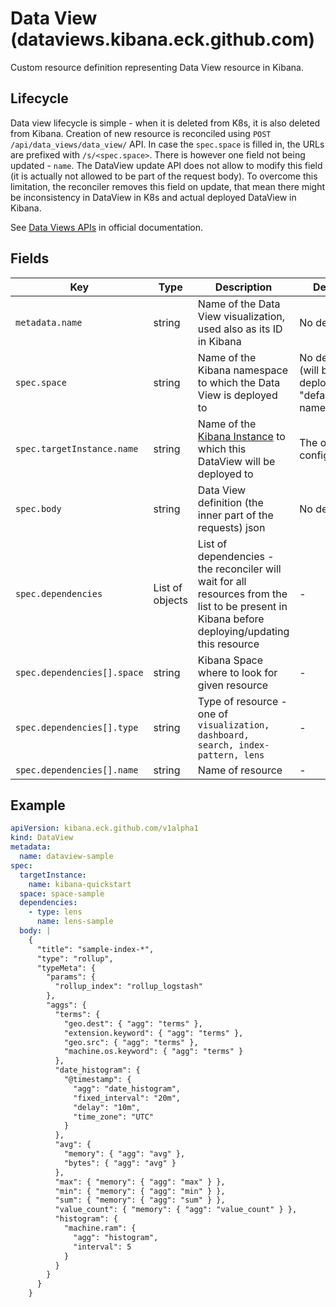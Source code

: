 # Data View (dataviews.kibana.eck.github.com)

Custom resource definition representing Data View resource in Kibana.

## Lifecycle

Data view lifecycle is simple - when it is deleted from K8s, it is also deleted from Kibana. Creation of
new resource is reconciled using `POST /api/data_views/data_view/` API. In case the `spec.space` is filled in, the URLs are prefixed
with `/s/<spec.space>`. There is however one field not being updated - `name`. The DataView update API does not allow to modify this field 
(it is actually not allowed to be part of the request body). To overcome this limitation, the reconciler removes this field on update, that mean
there might be inconsistency in DataView in K8s and actual deployed DataView in Kibana.

See [Data Views APIs](https://www.elastic.co/guide/en/kibana/current/data-views-api.html) in official documentation.

## Fields

| Key                         | Type            | Description                                                                                                                                     | Default                                              |
|-----------------------------|-----------------|-------------------------------------------------------------------------------------------------------------------------------------------------|------------------------------------------------------|
| `metadata.name`             | string          | Name of the Data View visualization, used also as its ID in Kibana                                                                                   | No default                                           |
| `spec.space`                | string          | Name of the Kibana namespace to which the Data View is deployed to                                                                                   | No default (will be deployed to "default" namespace) |
| `spec.targetInstance.name   `| string         | Name of the [Kibana Instance](cr_kibana_instance.md) to which this DataView will be deployed to | The operator configuration |
| `spec.body`                 | string          | Data View definition (the inner part of the requests) json                                                                                                                            | No default                                           |
| `spec.dependencies`         | List of objects | List of dependencies - the reconciler will wait for all resources from the list to be present in Kibana before deploying/updating this resource | -                                                    |                                                 |
| `spec.dependencies[].space` | string          | Kibana Space where to look for given resource                                                                                                   | -                                                    |
| `spec.dependencies[].type`  | string          | Type of resource - one of `visualization, dashboard, search, index-pattern, lens`                                                               | -                                                    |
| `spec.dependencies[].name`  | string          | Name of resource                                                                                                                                | -                                                    |

## Example

```yaml
apiVersion: kibana.eck.github.com/v1alpha1
kind: DataView
metadata:
  name: dataview-sample
spec:
  targetInstance:
    name: kibana-quickstart
  space: space-sample
  dependencies:
    - type: lens
      name: lens-sample
  body: |
    {
      "title": "sample-index-*",
      "type": "rollup",
      "typeMeta": {
        "params": {
          "rollup_index": "rollup_logstash"
        },
        "aggs": {
          "terms": {
            "geo.dest": { "agg": "terms" },
            "extension.keyword": { "agg": "terms" },
            "geo.src": { "agg": "terms" },
            "machine.os.keyword": { "agg": "terms" }
          },
          "date_histogram": {
            "@timestamp": {
              "agg": "date_histogram",
              "fixed_interval": "20m",
              "delay": "10m",
              "time_zone": "UTC"
            }
          },
          "avg": {
            "memory": { "agg": "avg" },
            "bytes": { "agg": "avg" }
          },
          "max": { "memory": { "agg": "max" } },
          "min": { "memory": { "agg": "min" } },
          "sum": { "memory": { "agg": "sum" } },
          "value_count": { "memory": { "agg": "value_count" } },
          "histogram": {
            "machine.ram": {
              "agg": "histogram",
              "interval": 5
            }
          }
        }
      }
    }
```
